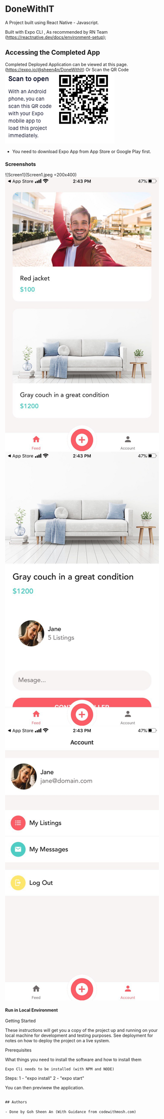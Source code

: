 # DoneWithIT

A Project built using React Native - Javascript.

Built with Expo CLI , As recommended by RN Team (https://reactnative.dev/docs/environment-setup);

## Accessing the Completed App

Completed Deployed Application can be viewed at this page.
(https://expo.io/@sheen4n/DoneWithIt)
Or Scan the QR Code ![QRCode](QRCode.png)

- You need to download Expo App from App Store or Google Play first.


### Screenshots

![Screen1](Screen1.jpeg =200x400)
![Screen2](Screen2.jpeg)
![Screen3](Screen3.jpeg)
![Screen4](Screen4.jpeg)


#### Run in Local Environment

Getting Started

These instructions will get you a copy of the project up and running on your local machine for development and testing purposes. See deployment for notes on how to deploy the project on a live system.

Prerequisites

What things you need to install the software and how to install them

```
Expo Cli needs to be installed (with NPM and NODE)

```

Steps:
1 - "expo install"
2 - "expo start"

You can then previwew the application.

```

## Authors

- Done by Goh Sheen An (With Guidance from codewithmosh.com)
```
